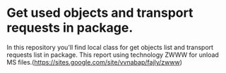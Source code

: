 # Get used objects and transport requests in package.

In this repository you'll find local class for get objects list and transport requests list in package.
This report using technology ZWWW for unload MS files.(https://sites.google.com/site/vvnabap/fajly/zwww)
